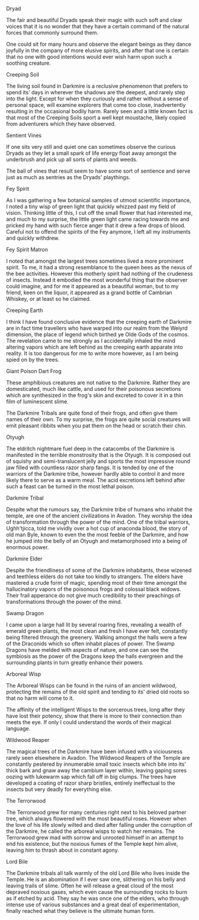 
Dryad

The fair and beautiful Dryads
speak their magic with such
soft and clear voices that it is
no wonder that they have
a certain command of the
natural forces that commonly
surround them.

One could sit for many hours
and observe the elegant beings
as they dance joyfully in the
company of more elusive spirits,
and after that one is certain
that no one with good intentions
would ever wish harm upon
such a soothing creature.






Creeping Soil

The living soil found in Darkmire
is a reclusive phenomenon that
prefers to spend its' days in
wherever the shadows are
the deepest, and rarely step into
the light. Except for when
they curiously and rather without
a sense of personal space, will
examine explorers that come
too close, inadvertently resulting
in the occasional bodily harm.
Rarely seen and a little known
fact is that most of the Creeping
Soils sport a well kept moustache,
likely copied from adventurers
which they have observed.






Sentient Vines

If one sits very still and quiet
one can sometimes observe
the curious Dryads as they
let a small spark of life
energy float away amongst
the underbrush and pick up
all sorts of plants and weeds.

The ball of vines that result seem
to have some sort of sentience
and serve just as much as sentries
as the Dryads' playthings.







Fey Spirit

As I was gathering a few
botanical samples of utmost
scientific importance, I noted
a tiny wisp of green light that
quickly whizzed past my field
of vision. Thinking little of this,
I cut off the small flower that
had interested me, and much to
my surprise, the little green light
came racing towards me and
pricked my hand with such fierce
anger that it drew a few drops of
blood. Careful not to offend
the spirits of the Fey anymore, I
left all my instruments and
quickly withdrew.






Fey Spirit Matron

I noted that amongst the
largest trees sometimes lived
a more prominent spirit. To me,
it had a strong resemblance to
the queen bees as the nexus of
the bee activities. However this
motherly spirit had nothing of the
crudeness of insects. Instead it
embodied the most wonderful
thing that the observer could
imagine, and for me it appeared as
a beautiful woman, but to my
friend, keen on the liquor, it
appeared as a grand bottle of
Cambrian Whiskey, or at least
so he claimed.






Creeping Earth

I think I have found conclusive
evidence that the creeping
earth of Darkmire are in fact
time travellers who have
warped into our realm from
the Weiyrd dimension, the
place of legend which birthed
ye Olde Gods of the cosmos.
The revelation came to me
strongly as I accidentally inhaled
the mind altering vapors which
are left behind as the creeping
earth apparate into reality.
It is too dangerous for me to
write more however, as I am
being spied on by the trees.






Giant Poison Dart Frog

These amphibious creatures
are not native to the Darkmire.
Rather they are domesticated,
much like cattle, and used for
their poisonous secretions which
are synthesized in the frog's skin
and excreted to cover it in a thin
film of luminescent slime.

The Darkmire Tribals are quite
fond of their frogs, and often give
them names of their own.
To my surprise, the frogs are
quite social creatures will emit
pleasant ribbits when you pat them
on the head or scratch their chin.






Otyugh

The eldritch nightmare fuel
deep in the catacombs of the
Darkmire is manifested in the
terrible monstrosity that is
the Otyugh. It is composed out
of squishy and semi-translucent
jelly and sports the most
impressive round jaw filled with
countless razor sharp fangs. It is
tended by one of the warriors
of the Darkmire tribe, however
hardly able to control it and more
likely there to serve as a warm
meal. The acid excretions left
behind after such a feast can be
turned in the most lethal poison.






Darkmire Tribal

Despite what the rumours say,
the Darkmire tribe of humans
who inhabit the temple, are one
of the ancient civilizations in
Avadon. They worship the idea
of transformation through the
power of the mind. One of the
tribal warriors, Ughh'tjicca, told
me vividly over a hot cup of
anaconda blood, the story of old
man Byle, known to even the
the most feeble of the Darkmire,
and how he jumped into the belly
of an Otyugh and metamorphosed
into a being of enormous power.






Darkmire Elder

Despite the friendliness of
some of the Darkmire inhabitants,
these wizened and teethless
elders do not take too kindly
to strangers. The elders have
mastered a crude form of magic,
spending most of their time
amongst the hallucinatory vapors
of the poisonous frogs and
colossal black widows. Their
frail apperance do not give much
credibility to their preachings
of transformations through
the power of the mind.






Swamp Dragon

I came upon a large hall lit by
several roaring fires, revealing
a wealth of emerald green plants,
the most clean and fresh I have
ever felt, constantly being filtered
through the greenery. Walking
amongst the halls were a few
of the Draconids which so often
inhabit places of power. The
Swamp Dragons have melded
with aspects of nature, and one
can see the symbiosis as the
power of the Dragons keep the
halls evergreen and the
surrounding plants in turn
greatly enhance their powers.






Arboreal Wisp

The Arboreal Wisps can be found
in the ruins of an ancient
wildwood, protecting the
remains of the old spirit and
tending to its' dried old roots so
that no harm will come to it.

The affinity of the intelligent
Wisps to the sorcerous trees,
long after they have lost their
potency, show that there is more
to their connection than meets
the eye. If only I could
understand the words of
their magical language.






Wildwood Reaper

The magical trees of the Darkmire
have been infused with a
viciousness rarely seen elsewhere
in Avadon. The Wildwood Reapers
of the Temple are constantly
pestered by innumerable small
toxic insects which bite into its'
thick bark and gnaw away the
cambium layer within, leaving
gaping sores oozing with
lukewarm sap which fall off
in big clumps. The trees have
developed a coating of razor
sharp bristles, entirely
ineffectual to the insects but
very deadly for everything else.






The Terrorwood

The Terrorwood grew for many
centuries right next to his
beloved partner tree, which
always flowered with the most
beautiful roses. However when
the love of his life slowly wilted
and died after falling under the
corruption of the Darkmire, he
called the arboreal wisps to watch
her remains. The Terrorwood
grew mad with sorrow and
unrooted himself in an attempt
to end his existence, but the
noxious fumes of the Temple
kept him alive, leaving him to
thrash about in constant agony.








Lord Bile

The Darkmire tribals all talk
warmly of the old Lord Bile who
lives inside the Temple. He is
an abomination if I ever saw one,
slithering on his belly and leaving
trails of slime. Often he will
release a great cloud of the most
depraved noxious gases, which
even cause the surrounding
rocks to burn as if etched by acid.
They say he was once one of
the elders, who through intense
use of various substances and
a great deal of experimentation,
finally reached what they believe
is the ultimate human form.
